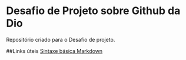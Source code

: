 # Desafio de Projeto sobre Github da Dio
Repositório criado para o Desafio de projeto.

##Links úteis
[Sintaxe básica Markdown](https://www.markdownguide.org/basic-syntax/)
